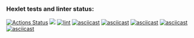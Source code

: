 ### Hexlet tests and linter status:
[![Actions Status](https://github.com/Mikselll/frontend-project-lvl1/workflows/hexlet-check/badge.svg)](https://github.com/Mikselll/frontend-project-lvl1/actions)
<a href="https://codeclimate.com/github/codeclimate/codeclimate/maintainability"><img src="https://api.codeclimate.com/v1/badges/a99a88d28ad37a79dbf6/maintainability" /></a>
[![lint](https://github.com/Mikselll/frontend-project-lvl1/actions/workflows/lint.yml/badge.svg)](https://github.com/Mikselll/frontend-project-lvl1/actions/workflows/lint.yml)
[![asciicast](https://asciinema.org/a/pAle0bZUot9SncFIKnATbgu49.svg)](https://asciinema.org/a/pAle0bZUot9SncFIKnATbgu49)
[![asciicast](https://asciinema.org/a/z5AJz9LizcAcN9lQopCpuVUzY.svg)](https://asciinema.org/a/z5AJz9LizcAcN9lQopCpuVUzY)
[![asciicast](https://asciinema.org/a/JWA5eMwMluFW01AGBt1oWaRN1.svg)](https://asciinema.org/a/JWA5eMwMluFW01AGBt1oWaRN1)
[![asciicast](https://asciinema.org/a/1I3BRLZo7muXFk1S786zSnXbd.svg)](https://asciinema.org/a/1I3BRLZo7muXFk1S786zSnXbd)
[![asciicast](https://asciinema.org/a/QoLRbA9okgOlj16SkokK1CGXN.svg)](https://asciinema.org/a/QoLRbA9okgOlj16SkokK1CGXN)
